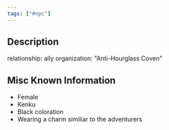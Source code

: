 ```yaml
---
tags: ["#npc"]
---
```


## Description

relationship: ally
organization: "Anti-Hourglass Coven"

## Misc Known Information

- Female
- Kenku
- Black coloration
- Wearing a charm similiar to the adventurers


